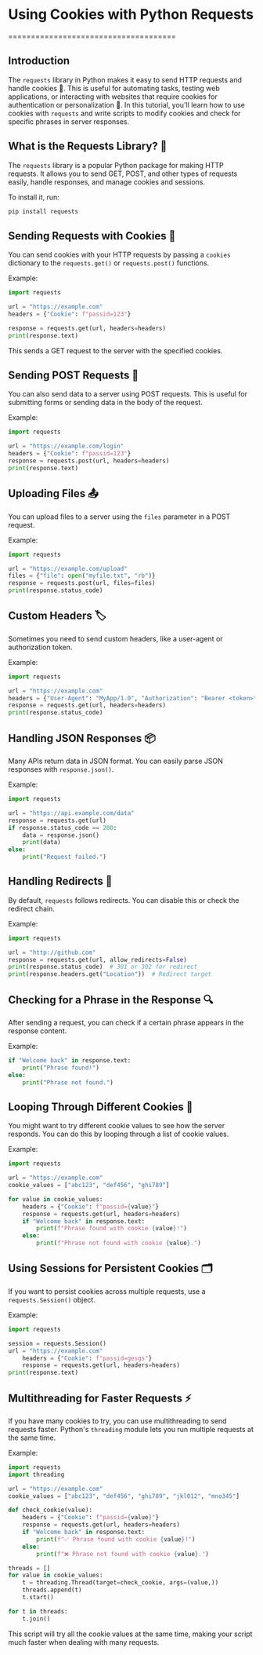 # Using Cookies with Python Requests
=====================================

## Introduction
The `requests` library in Python makes it easy to send HTTP requests and handle cookies 🍪. This is useful for automating tasks, testing web applications, or interacting with websites that require cookies for authentication or personalization 🤖. In this tutorial, you'll learn how to use cookies with `requests` and write scripts to modify cookies and check for specific phrases in server responses.

## What is the Requests Library? 🐍
The `requests` library is a popular Python package for making HTTP requests. It allows you to send GET, POST, and other types of requests easily, handle responses, and manage cookies and sessions.

To install it, run:
```bash
pip install requests
```

## Sending Requests with Cookies 🍪
You can send cookies with your HTTP requests by passing a `cookies` dictionary to the `requests.get()` or `requests.post()` functions.

Example:
```python
import requests

url = "https://example.com"
headers = {"Cookie": f"passid=123"}

response = requests.get(url, headers=headers)
print(response.text)
```
This sends a GET request to the server with the specified cookies.

## Sending POST Requests 📨
You can also send data to a server using POST requests. This is useful for submitting forms or sending data in the body of the request.

Example:
```python
import requests

url = "https://example.com/login"
headers = {"Cookie": f"passid=123"}
response = requests.post(url, headers=headers)
print(response.text)
```

## Uploading Files 📤
You can upload files to a server using the `files` parameter in a POST request.

Example:
```python
import requests

url = "https://example.com/upload"
files = {"file": open("myfile.txt", "rb")}
response = requests.post(url, files=files)
print(response.status_code)
```

## Custom Headers 🏷️
Sometimes you need to send custom headers, like a user-agent or authorization token.

Example:
```python
import requests

url = "https://example.com"
headers = {"User-Agent": "MyApp/1.0", "Authorization": "Bearer <token>"}
response = requests.get(url, headers=headers)
print(response.status_code)
```

## Handling JSON Responses 📦
Many APIs return data in JSON format. You can easily parse JSON responses with `response.json()`.

Example:
```python
import requests

url = "https://api.example.com/data"
response = requests.get(url)
if response.status_code == 200:
    data = response.json()
    print(data)
else:
    print("Request failed.")
```

## Handling Redirects 🔀
By default, `requests` follows redirects. You can disable this or check the redirect chain.

Example:
```python
import requests

url = "http://github.com"
response = requests.get(url, allow_redirects=False)
print(response.status_code)  # 301 or 302 for redirect
print(response.headers.get("Location"))  # Redirect target
```

## Checking for a Phrase in the Response 🔍
After sending a request, you can check if a certain phrase appears in the response content.

Example:
```python
if "Welcome back" in response.text:
    print("Phrase found!")
else:
    print("Phrase not found.")
```

## Looping Through Different Cookies 🔄
You might want to try different cookie values to see how the server responds. You can do this by looping through a list of cookie values.

Example:
```python
import requests

url = "https://example.com"
cookie_values = ["abc123", "def456", "ghi789"]

for value in cookie_values:
    headers = {"Cookie": f"passid={value}"}
    response = requests.get(url, headers=headers)
    if "Welcome back" in response.text:
        print(f"Phrase found with cookie {value}!")
    else:
        print(f"Phrase not found with cookie {value}.")
```

## Using Sessions for Persistent Cookies 🗂️
If you want to persist cookies across multiple requests, use a `requests.Session()` object.

Example:
```python
import requests

session = requests.Session()
url = "https://example.com"
    headers = {"Cookie": f"passid=gesgs"}
    response = requests.get(url, headers=headers)
print(response.text)
```

## Multithreading for Faster Requests ⚡
If you have many cookies to try, you can use multithreading to send requests faster. Python's `threading` module lets you run multiple requests at the same time.

Example:
```python
import requests
import threading

url = "https://example.com"
cookie_values = ["abc123", "def456", "ghi789", "jkl012", "mno345"]

def check_cookie(value):
    headers = {"Cookie": f"passid={value}"}
    response = requests.get(url, headers=headers)
    if "Welcome back" in response.text:
        print(f"✅ Phrase found with cookie {value}!")
    else:
        print(f"❌ Phrase not found with cookie {value}.")

threads = []
for value in cookie_values:
    t = threading.Thread(target=check_cookie, args=(value,))
    threads.append(t)
    t.start()

for t in threads:
    t.join()
```
This script will try all the cookie values at the same time, making your script much faster when dealing with many requests.
